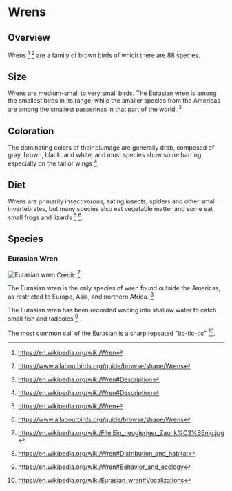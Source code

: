 # Wrens

## Overview

Wrens [^4] [^7] are a family of brown birds of which there are 88 species.

## Size

Wrens are medium-small to very small birds. The Eurasian wren is among the
smallest birds in its range, while the smaller species from the Americas are
among the smallest passerines in that part of the world. [^1]

## Coloration

The dominating colors of their plumage are generally drab, composed of gray,
brown, black, and white, and most species show some barring, especially on the
tail or wings [^1].

## Diet

Wrens are primarily insectivorous, eating insects, spiders and other small
invertebrates, but many species also eat vegetable matter and some eat small
frogs and lizards [^4] [^7].

## Species

### Eurasian Wren

![Eurasian wren](https://upload.wikimedia.org/wikipedia/commons/thumb/6/6c/Ein_neugieriger_Zaunk%C3%B6nig.jpg/240px-Ein_neugieriger_Zaunk%C3%B6nig.jpg)
Credit: [^3]

The Eurasian wren is the only species of wren found outside the Americas, as
restricted to Europe, Asia, and northern Africa. [^2]

The Eurasian wren has been recorded wading into shallow water to catch small
fish and tadpoles [^6] .

The most common call of the Eurasian is a sharp repeated "tic-tic-tic" [^5].

[^4]: https://en.wikipedia.org/wiki/Wren
[^7]: https://www.allaboutbirds.org/guide/browse/shape/Wrens
[^1]: https://en.wikipedia.org/wiki/Wren#Description
[^5]: https://en.wikipedia.org/wiki/Eurasian_wren#Vocalizations
[^2]: https://en.wikipedia.org/wiki/Wren#Distribution_and_habitat
[^6]: https://en.wikipedia.org/wiki/Wren#Behavior_and_ecology
[^3]: https://en.wikipedia.org/wiki/File:Ein_neugieriger_Zaunk%C3%B6nig.jpg
